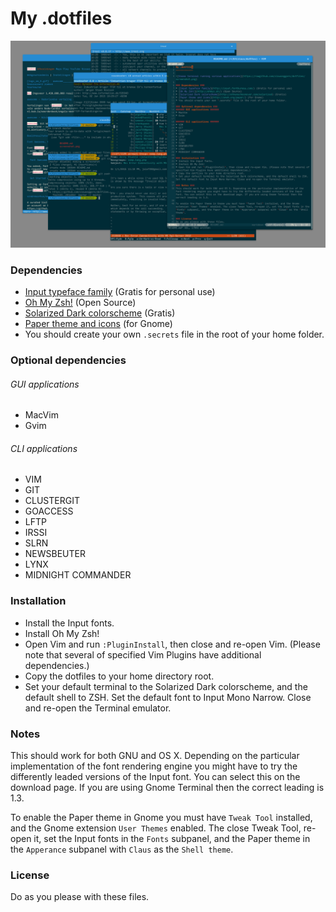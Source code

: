 My .dotfiles
============

![Gnome terminal running various applications](https://raw.githubusercontent.com/clauseggers/dotfiles/master/screenshot.png)

### Dependencies ###
* [Input typeface family](http://input.fontbureau.com/) (Gratis for personal use)
* [Oh My Zsh!](http://ohmyz.sh/) (Open Source)
* [Solarized Dark colorscheme](http://ethanschoonover.com/solarized) (Gratis)
* [Paper theme and icons](http://snwh.org/paper/) (for Gnome)
* You should create your own `.secrets` file in the root of your home folder.

### Optional dependencies ###
###### GUI applications ######
* MacVim
* Gvim

###### CLI applications ######
* VIM
* GIT
* CLUSTERGIT
* GOACCESS
* LFTP
* IRSSI
* SLRN
* NEWSBEUTER
* LYNX
* MIDNIGHT COMMANDER

### Installation ###
* Install the Input fonts.
* Install Oh My Zsh!
* Open Vim and run `:PluginInstall`, then close and re-open Vim. (Please note that several of specified Vim Plugins have additional dependencies.)
* Copy the dotfiles to your home directory root.
* Set your default terminal to the Solarized Dark colorscheme, and the default shell to ZSH. Set the default font to Input Mono Narrow. Close and re-open the Terminal emulator.

### Notes ###
This should work for both GNU and OS X. Depending on the particular implementation of the font rendering engine you might have to try the differently leaded versions of the Input font. You can select this on the download page. If you are using Gnome Terminal then the correct leading is 1.3.

To enable the Paper theme in Gnome you must have `Tweak Tool` installed, and the Gnome extension `User Themes` enabled. The close Tweak Tool, re-open it, set the Input fonts in the `Fonts` subpanel, and the Paper theme in the `Apperance` subpanel with `Claus` as the `Shell theme`.

### License ###
Do as you please with these files.
